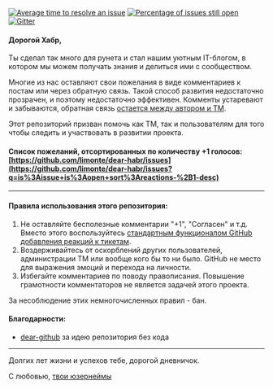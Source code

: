 [![Average time to resolve an issue](http://isitmaintained.com/badge/resolution/limonte/dear-habr.svg)](http://isitmaintained.com/project/limonte/dear-habr "Average time to resolve an issue")
[![Percentage of issues still open](http://isitmaintained.com/badge/open/limonte/dear-habr.svg)](http://isitmaintained.com/project/limonte/dear-habr "Percentage of issues still open")
[![Gitter](https://badges.gitter.im/Join%20Chat.svg)](https://gitter.im/dear-habr/Lobby)

#### Дорогой Хабр,

Ты сделал так много для рунета и стал нашим уютным IT-блогом, в котором мы можем получать знания и делиться ими с сообществом.

Многие из нас оставляют свои пожелания в виде комментариев к постам или через обратную связь.
Такой способ развития недостаточно прозрачен, и поэтому недостаточно эффективен.
Комменты устаревают и забываются, обратная связь [остается между автором и ТМ](https://habrahabr.ru/company/tm/blog/317490/#comment_9962096).

Этот репозиторий призван помочь как ТМ, так и пользователям для того чтобы следить и участвовать в развитии проекта.

#### Cписок пожеланий, отсортированных по количеству +1 голосов: [https://github.com/limonte/dear-habr/issues](https://github.com/limonte/dear-habr/issues?q=is%3Aissue+is%3Aopen+sort%3Areactions-%2B1-desc)

---

#### Правила использования этого репозитория:

1. Не оставляйте бесполезные комментарии "+1", "Согласен" и т.д. Вместо этого воспользуйтесь [стандартным функционалом GitHub добавления реакций к тикетам](https://github.com/blog/2119-add-reactions-to-pull-requests-issues-and-comments).
2. Воздерживайтесь от оскорблений других пользователей, администрации ТМ или вообще кого бы то ни было. GitHub не место для выражения эмоций и перехода на личности.
3. Избегайте комментариев по поводу правописания. Повышение грамотности комментаторов не является задачей этого проекта.  

За несоблюдение этих немногочисленных правил - бан.

#### Благодарности:

- [dear-github](https://github.com/dear-github) за идею репозитория без кода

---

Долгих лет жизни и успехов тебе, дорогой дневничок.

С любовью, [твои юзернеймы](https://habrahabr.ru/users/)
